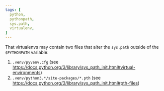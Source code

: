 ```yaml
---
tags: [
  python,
  pythonpath,
  sys.path,
  virtualenv,
]
---
```

That virtualenvs may contain two files that alter the `sys.path` outside of the `$PYTHONPATH` variable:
1. `.venv/pyvenv.cfg` (see https://docs.python.org/3/library/sys_path_init.html#virtual-environments)
2. `.venv/python3.*/site-packages/*.pth` (see https://docs.python.org/3/library/sys_path_init.html#pth-files)
